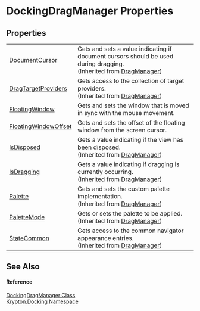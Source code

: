 # DockingDragManager Properties




## Properties
<table>
<tr>
<td><a href="b2c9402f-3a53-7523-223f-f52ad70385b5.md">DocumentCursor</a></td>
<td>Gets and sets a value indicating if document cursors should be used during dragging.<br />(Inherited from <a href="c4c7f6d9-6a9b-f8b6-729f-aff343ef1cac.md">DragManager</a>)</td></tr>
<tr>
<td><a href="7cae82cd-3f99-d533-bb60-a9069e1c990d.md">DragTargetProviders</a></td>
<td>Gets access to the collection of target providers.<br />(Inherited from <a href="c4c7f6d9-6a9b-f8b6-729f-aff343ef1cac.md">DragManager</a>)</td></tr>
<tr>
<td><a href="0f1f6f70-8df7-c352-7e9d-442befb849d3.md">FloatingWindow</a></td>
<td>Gets and sets the window that is moved in sync with the mouse movement.</td></tr>
<tr>
<td><a href="bf287442-cdb8-8958-d270-026aca55d77f.md">FloatingWindowOffset</a></td>
<td>Gets and sets the offset of the floating window from the screen cursor.</td></tr>
<tr>
<td><a href="8e0a77b1-47a7-d7b1-cff5-0d467fd4a82c.md">IsDisposed</a></td>
<td>Gets a value indicating if the view has been disposed.<br />(Inherited from <a href="c4c7f6d9-6a9b-f8b6-729f-aff343ef1cac.md">DragManager</a>)</td></tr>
<tr>
<td><a href="28d5dea6-a95b-d714-2514-fab6d3f74465.md">IsDragging</a></td>
<td>Gets a value indicating if dragging is currently occurring.<br />(Inherited from <a href="c4c7f6d9-6a9b-f8b6-729f-aff343ef1cac.md">DragManager</a>)</td></tr>
<tr>
<td><a href="7c6e25b3-db07-f68a-3690-54a5bc9bd776.md">Palette</a></td>
<td>Gets and sets the custom palette implementation.<br />(Inherited from <a href="c4c7f6d9-6a9b-f8b6-729f-aff343ef1cac.md">DragManager</a>)</td></tr>
<tr>
<td><a href="df9db979-1b9e-0e8b-8dff-8f97f698dc3a.md">PaletteMode</a></td>
<td>Gets or sets the palette to be applied.<br />(Inherited from <a href="c4c7f6d9-6a9b-f8b6-729f-aff343ef1cac.md">DragManager</a>)</td></tr>
<tr>
<td><a href="1c70437f-8671-5542-553a-98bf4c279c4a.md">StateCommon</a></td>
<td>Gets access to the common navigator appearance entries.<br />(Inherited from <a href="c4c7f6d9-6a9b-f8b6-729f-aff343ef1cac.md">DragManager</a>)</td></tr>
</table>

## See Also


#### Reference
<a href="19778691-abac-8e23-120e-b1812d34bcd8.md">DockingDragManager Class</a>  
<a href="98399376-cf41-9454-4b4d-4fab2ca20bc7.md">Krypton.Docking Namespace</a>  
